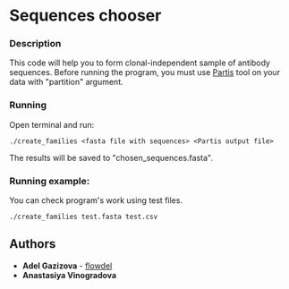 # Sequences chooser

### Description

This code will help you to form clonal-independent sample of antibody sequences. Before running the program, you must use [Partis](https://github.com/psathyrella/partis) tool on your data with "partition" argument. 

### Running

Open terminal and run:
```
./create_families <fasta file with sequences> <Partis output file>
```
The results will be saved to "chosen_sequences.fasta". 

### Running example:

You can check program's work using test files.
```
./create_families test.fasta test.csv
```

## Authors

* **Adel Gazizova** - [flowdel](https://github.com/flowdel)
* **Anastasiya Vinogradova**
